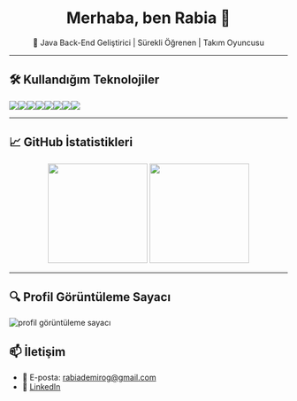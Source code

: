<h1 align="center">Merhaba, ben Rabia 👋</h1>
<p align="center">🎯 Java Back-End Geliştirici | Sürekli Öğrenen | Takım Oyuncusu</p>

---


## 🛠️ Kullandığım Teknolojiler

<div style="display: flex; flex-wrap: wrap;">
  <img src="https://img.shields.io/badge/Java-%23ED8B00.svg?style=flat&logo=java&logoColor=white" />
  <img src="https://img.shields.io/badge/Spring%20Boot-%236DB33F.svg?style=flat&logo=spring-boot&logoColor=white" />
  <img src="https://img.shields.io/badge/MySQL-%2300f.svg?style=flat&logo=mysql&logoColor=white" />
  <img src="https://img.shields.io/badge/Postman-FF6C37?style=flat&logo=postman&logoColor=white" />
  <img src="https://img.shields.io/badge/Git-F05032?style=flat&logo=git&logoColor=white" />
  <img src="https://img.shields.io/badge/GitHub-181717?style=flat&logo=github&logoColor=white" />
  <img src="https://img.shields.io/badge/HTML5-E34F26?style=flat&logo=html5&logoColor=white" />
  <img src="https://img.shields.io/badge/CSS3-1572B6?style=flat&logo=css3&logoColor=white" />
</div>

---

## 📈 GitHub İstatistikleri

<p align="center">
  <img src="https://github-readme-stats.vercel.app/api?username=rabiademirog&show_icons=true&theme=default" height="180"/>
  <img src="https://github-readme-stats.vercel.app/api/top-langs/?username=rabiademirog&layout=compact&theme=default" height="180"/>
</p>


---

## 🔍 Profil Görüntüleme Sayacı

<p align="left">
  <img src="https://komarev.com/ghpvc/?username=**kullanıcıadın**&label=Profil%20Görüntüleme&color=0e75b6&style=flat" alt="profil görüntüleme sayacı" />
</p>



## 📫 İletişim

- 📧 E-posta: rabiademirog@gmail.com  
- 💼 [LinkedIn](https://www.linkedin.com/in/rabia-demiroğ/)  


